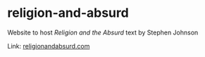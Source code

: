 # religion-and-absurd
Website to host _Religion and the Absurd_ text by Stephen Johnson

Link: [religionandabsurd.com](http://www.religionandabsurd.com)
